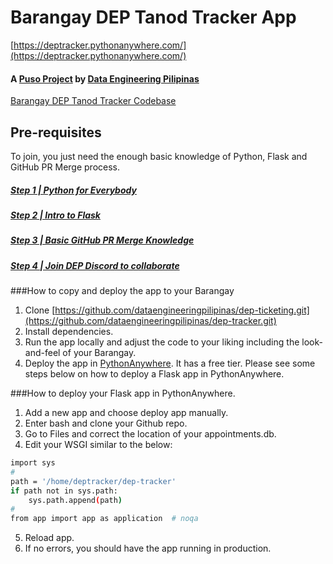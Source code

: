 # Barangay DEP Tanod Tracker App
[https://deptracker.pythonanywhere.com/](https://deptracker.pythonanywhere.com/)

#### A [Puso Project](https://www.thepusoproject.ph/) by [Data Engineering Pilipinas](https://dataengineering.ph/)

[Barangay DEP Tanod Tracker Codebase](https://github.com/dataengineeringpilipinas/dep-tracker)


## Pre-requisites
To join, you just need the enough basic knowledge of Python, Flask and GitHub PR Merge process.
##### [Step 1 | Python for Everybody](https://citizendev.code.sydney/)
##### [Step 2 | Intro to Flask](https://www.youtube.com/playlist?list=PLXmMXHVSvS-AjwTOtiW1DXFYTgUlrUmHV)
##### [Step 3 | Basic GitHub PR Merge Knowledge](https://github.com/dataengineeringpilipinas/thepusoproject/wiki/CitizenDev-%7C-TPP-GitHub-PR-Merge-Flow)
##### [Step 4 | Join DEP Discord to collaborate](https://discord.com/invite/buDgydz7J9)

###How to copy and deploy the app to your Barangay

1. Clone [https://github.com/dataengineeringpilipinas/dep-ticketing.git](https://github.com/dataengineeringpilipinas/dep-tracker.git)
2. Install dependencies.
3. Run the app locally and adjust the code to your liking including the look-and-feel of your Barangay. 
4. Deploy the app in [PythonAnywhere](https://www.pythonanywhere.com/). It has a free tier. Please see some steps below on how to deploy a Flask app in PythonAnywhere.

###How to deploy your Flask app in PythonAnywhere.
1. Add a new app and choose deploy app manually.
2. Enter bash and clone your Github repo.
3. Go to Files and correct the location of your appointments.db.
4. Edit your WSGI similar to the below: 
```bash
import sys
#
path = '/home/deptracker/dep-tracker'
if path not in sys.path:
    sys.path.append(path)
#
from app import app as application  # noqa
```
5. Reload app.
6. If no errors, you should have the app running in production.

